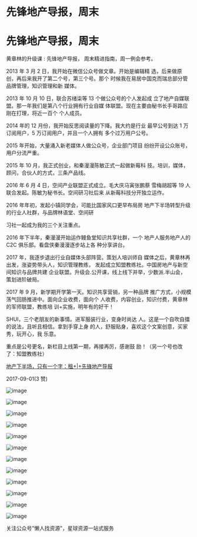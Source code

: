# 先锋地产导报，周末

# 先锋地产导报，周末

黄章林的升级课 : 先锋地产导报， 周末精进指南，周一例会参考。

2013 年 3 月 2 日，我开始在微信公众号做文章。开始是编辑精 选，后来做原创，再后来我开了第二个号，第三个号。那个 时候我在易居中国克而瑞总部分管品牌管理，知识管理和新 媒体。

2013 年 10 月 10 日，联合苏绪柒等 13 个做公众号的个人发起成 立了地产自媒联盟。那一年我们是第八个行业拥有行业自媒 体联盟。现在主要由秘书长手哥路应刚在打理，将近一百个 个人成员。

2014 年的 12 月份，我开始反思阅读量的下降。我大约是行业 最早公号到达 1 万订阅用户，5 万订阅用户，并且一个人拥有 多个过万用户公号。

2015 年开始，大量涌入新老媒体人做公众号，企业部门项目 纷纷开设公众账号，用户分流严重。

2015 年 10 月，我正式创业，和秦漫漫陈敏正式一起做新莓科 技。培训，媒体，顾问，合伙人的方式，三条产品线。

2016 年 6 月 4 日，空间产业联盟正式成立。毛大庆马寅张鹏蔡 雪梅胡超等 19 人联合发起。陈敏为秘书长。空间研习社后来 从新莓科技分开独立运作。

2016 年年初，发起小镇同学会，可能比国家风口更早布局房 地产下半场转型升级的行业人社群，与品牌林语堂、空间研

习社一起成为我的三个关注重点。

2016 年下半年，秦漫漫开始运作鳗鱼堂知识共享社群，一个 地产人服务地产人的 C2C 俱乐部。看盘侠秦漫漫逐步站上各 种分享讲台。

2017 年，我逐步退出行业自媒体头部阵营。策划人培训师自 媒体之后，黄章林再出发，涨姿势带头人，知识管理教练， 发起成立知盟教练社。中国房地产与新空间知识与品牌共建 企业联盟。升级会.公开课，线上线下并举，少数派.半山会， 策划进阶破局。

2017 年 9 月，新学期开学第一天。知识共享营销，另一种品牌 推广方式，小规模荡气回肠推进中。面向企业收费，面向个 人收费，内容创业，知识付费，黄章林的军师联盟，教练培 训+实施，明年有的好干！

SHUI，三个老朋友的新事情。进军服装行业，变身时尚达 人。这是一个自吹自擂的说法，且听且相信。拿到手穿上身 的人，舒服贴身，喜欢这个文案创意，买家秀，玩开心，我 乐意。

重点是公号更名，新栏目上线第一期，再接再厉，感谢鼓 励！（另一个号也改了：知盟教练社）

[地产下半场，只有一个字：租](https://mp.weixin.qq.com/s/LDfEr77ZE7J6E4NQyz2j_w)[+|+](https://mp.weixin.qq.com/s/LDfEr77ZE7J6E4NQyz2j_w)[先锋地产导报](https://mp.weixin.qq.com/s/LDfEr77ZE7J6E4NQyz2j_w)

2017-09-01(3 赞)

![image](img/Image_352.png)

![image](img/Image_353.png)

![image](img/Image_354.png)

![image](img/Image_355.png)

![image](img/Image_356.png)

![image](img/Image_357.png)

![image](img/Image_358.png)

![image](img/Image_359.png)

![image](img/Image_360.png)

![image](img/Image_361.png)

![image](img/Image_362.png)

![image](img/Image_363.png)

关注公众号"懒人找资源"，星球资源一站式服务